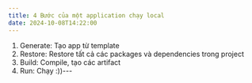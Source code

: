 ```yaml
---
title: 4 Bước của một application chạy local
date: 2024-10-08T14:22:00
---
```

1. Generate: Tạo app từ template
2. Restore: Restore tất cả các packages và dependencies trong project
3. Build: Compile, tạo các artifact
4. Run: Chạy :))---